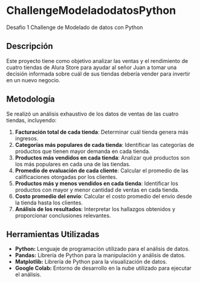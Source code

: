 # ChallengeModeladodatosPython
Desafio 1 Challenge de Modelado de datos con Python

## Descripción

Este proyecto tiene como objetivo analizar las ventas y el rendimiento de cuatro tiendas de Alura Store para ayudar al señor Juan a tomar una decisión informada sobre cuál de sus tiendas debería vender para invertir en un nuevo negocio.

## Metodología

Se realizó un análisis exhaustivo de los datos de ventas de las cuatro tiendas, incluyendo:

1. **Facturación total de cada tienda**: Determinar cuál tienda genera más ingresos.
2. **Categorías más populares de cada tienda**: Identificar las categorías de productos que tienen mayor demanda en cada tienda.
3. **Productos más vendidos en cada tienda**: Analizar qué productos son los más populares en cada una de las tiendas.
4. **Promedio de evaluación de cada cliente**: Calcular el promedio de las calificaciones otorgadas por los clientes.
5. **Productos más y menos vendidos en cada tienda**: Identificar los productos con mayor y menor cantidad de ventas en cada tienda.
6. **Costo promedio del envío**: Calcular el costo promedio del envío desde la tienda hasta los clientes.
7. **Análisis de los resultados**: Interpretar los hallazgos obtenidos y proporcionar conclusiones relevantes.


## Herramientas Utilizadas

* **Python:** Lenguaje de programación utilizado para el análisis de datos.
* **Pandas:** Librería de Python para la manipulación y análisis de datos.
* **Matplotlib:** Librería de Python para la visualización de datos.
* **Google Colab:** Entorno de desarrollo en la nube utilizado para ejecutar el análisis.

